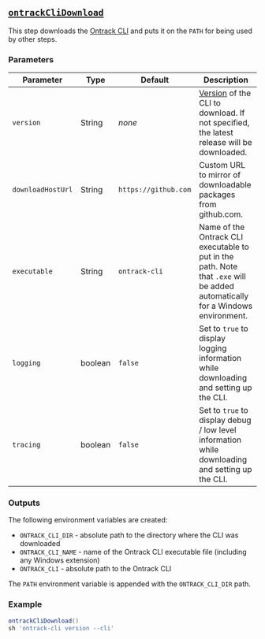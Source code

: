 ## [`ontrackCliDownload`](ontrackCliDownload.groovy)

This step downloads the [Ontrack CLI](https://github.com/nemerosa/ontrack-cli) and puts it on the `PATH` for being used by other steps.

### Parameters

| Parameter | Type | Default | Description |
|---|---|---|---|
| `version` | String | _none_ | [Version](https://github.com/nemerosa/ontrack-cli/releases) of the CLI to download. If not specified, the latest release will be downloaded. |
| `downloadHostUrl` | String | `https://github.com` | Custom URL to mirror of downloadable packages from github.com. |
| `executable` | String | `ontrack-cli` | Name of the Ontrack CLI executable to put in the path. Note that `.exe` will be added automatically for a Windows environment. |
| `logging` | boolean | `false` | Set to `true` to display logging information while downloading and setting up the CLI. |
| `tracing` | boolean | `false` | Set to `true` to display debug / low level information while downloading and setting up the CLI. |

### Outputs

The following environment variables are created:

* `ONTRACK_CLI_DIR` - absolute path to the directory where the CLI was downloaded
* `ONTRACK_CLI_NAME` - name of the Ontrack CLI executable file (including any Windows extension)
* `ONTRACK_CLI` - absolute path to the Ontrack CLI

The `PATH` environment variable is appended with the `ONTRACK_CLI_DIR` path.

### Example

```groovy
ontrackCliDownload()
sh 'ontrack-cli version --cli'
```
